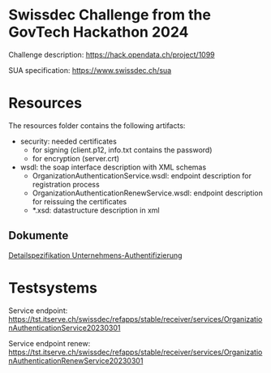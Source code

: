 # Swissdec Challenge from the GovTech Hackathon 2024

Challenge description: https://hack.opendata.ch/project/1099

SUA specification: https://www.swissdec.ch/sua

# Resources

The resources folder contains the following artifacts:

* security: needed certificates 
  * for signing (client.p12, info.txt contains the password) 
  * for encryption (server.crt)
* wsdl: the soap interface description with XML schemas
  * OrganizationAuthenticationService.wsdl: endpoint description for registration process 
  * OrganizationAuthenticationRenewService.wsdl: endpoint description for reissuing the certificates
  * *.xsd: datastructure description in xml

## Dokumente

[Detailspezifikation Unternehmens-Authentifizierung](https://www.swissdec.ch/document/share/158/c0b9144a-1d7f-4964-96ce-1d2c6d7c9d05)


# Testsystems

Service endpoint: https://tst.itserve.ch/swissdec/refapps/stable/receiver/services/OrganizationAuthenticationService20230301

Service endpoint renew: https://tst.itserve.ch/swissdec/refapps/stable/receiver/services/OrganizationAuthenticationRenewService20230301